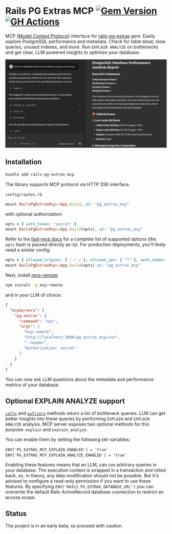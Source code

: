 # Rails PG Extras MCP [![Gem Version](https://badge.fury.io/rb/rails-pg-extras-mcp.svg)](https://badge.fury.io/rb/rails-pg-extras-mcp) [![GH Actions](https://github.com/pawurb/rails-pg-extras-mcp/actions/workflows/ci.yml/badge.svg)](https://github.com/pawurb/rails-pg-extras-mcp/actions)

MCP ([Model Context Protocol](https://modelcontextprotocol.io/introduction)) interface for [rails-pg-extras](https://github.com/pawurb/rails-pg-extras) gem. Easily explore PostgreSQL performance and metadata. Check for table bloat, slow queries, unused indexes, and more. Run `EXPLAIN ANALYZE` on bottlenecks and get clear, LLM-powered insights to optimize your database.

![LLM interface](https://github.com/pawurb/rails-pg-extras/raw/main/pg-extras-mcp.png)

## Installation

```bash
bundle add rails-pg-extras-mcp
```

The library supports MCP protocol via HTTP SSE interface. 

`config/routes.rb`

```ruby
mount RailsPgExtrasMcp::App.build, at: "pg_extras_mcp"
```

with optional authorization:

```ruby
opts = { auth_token: "secret" }
mount RailsPgExtrasMcp::App.build(opts), at: "pg_extras_mcp"
```

Refer to the [fast-mcp docs](https://github.com/yjacquin/fast-mcp) for a complete list of supported options (the `opts` hash is passed directly as-is). For production deployments, you'll likely need a similar config:

```ruby
opts = { allowed_origins: [ /.*./ ], allowed_ips: [ "*" ], auth_token: "secret", localhost_only: false }
mount RailsPgExtrasMcp::App.build(opts) at: "pg_extras_mcp"
```

Next, install [mcp-remote](https://github.com/geelen/mcp-remote):

```bash
npm install -g mcp-remote
```

and in your LLM of choice:

```json
{
  "mcpServers": {
    "pg-extras": {
      "command": "npx",
      "args": [
        "mcp-remote",
        "http://localhost:3000/pg_extras_mcp/sse",
        "--header",
        "Authorization: secret"
      ]
    }
  }
}
```

You can now ask LLM questions about the metadata and performance metrics of your database.

## Optional EXPLAIN ANALYZE support

[`calls`](https://github.com/pawurb/rails-pg-extras?tab=readme-ov-file#calls) and [`outliers`](https://github.com/pawurb/rails-pg-extras?tab=readme-ov-file#outliers) methods return a list of bottleneck queries. LLM can get better insights into these queries by performing `EXPLAIN` and `EXPLAIN ANALYZE` analysis. MCP server exposes two optional methods for this purpose: `explain` and `explain_analyze`. 

You can enable them by setting the following `ENV` variables:

`ENV['PG_EXTRAS_MCP_EXPLAIN_ENABLED'] = 'true'`
`ENV['PG_EXTRAS_MCP_EXPLAIN_ANALYZE_ENABLED'] = 'true'`

Enabling these features means that an LLM, can run arbitrary queries in your database. The execution context is wrapped in a transaction and rolled back, so, in theory, any data modification should not be possible. But it's advised to configure a read-only permission if you want to use these features. By specifying `ENV['RAILS_PG_EXTRAS_DATABASE_URL']` you can overwrite the default Rails ActiveRecord database connection to restrict an access scope.

## Status

The project is in an early beta, so proceed with caution.
